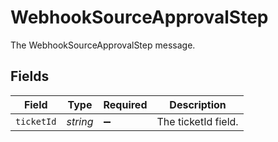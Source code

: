 # WebhookSourceApprovalStep

The WebhookSourceApprovalStep message.


## Fields

| Field               | Type                | Required            | Description         |
| ------------------- | ------------------- | ------------------- | ------------------- |
| `ticketId`          | *string*            | :heavy_minus_sign:  | The ticketId field. |